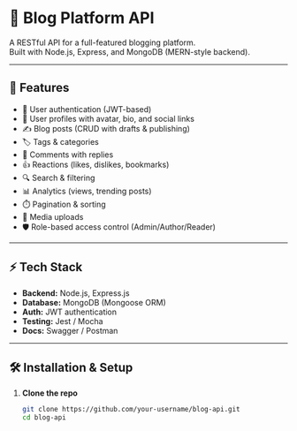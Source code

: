 # 📝 Blog Platform API

A RESTful API for a full-featured blogging platform.  
Built with Node.js, Express, and MongoDB (MERN-style backend).

---

## 🚀 Features
- 🔐 User authentication (JWT-based)
- 👤 User profiles with avatar, bio, and social links
- ✍️ Blog posts (CRUD with drafts & publishing)
- 🏷️ Tags & categories
- 💬 Comments with replies
- 👍 Reactions (likes, dislikes, bookmarks)
- 🔍 Search & filtering
- 📊 Analytics (views, trending posts)
- ⏱️ Pagination & sorting
- 📸 Media uploads
- 🛡️ Role-based access control (Admin/Author/Reader)

---

## ⚡ Tech Stack
- **Backend:** Node.js, Express.js
- **Database:** MongoDB (Mongoose ORM)
- **Auth:** JWT authentication
- **Testing:** Jest / Mocha
- **Docs:** Swagger / Postman

---

## 🛠️ Installation & Setup

1. **Clone the repo**
   ```bash
   git clone https://github.com/your-username/blog-api.git
   cd blog-api

